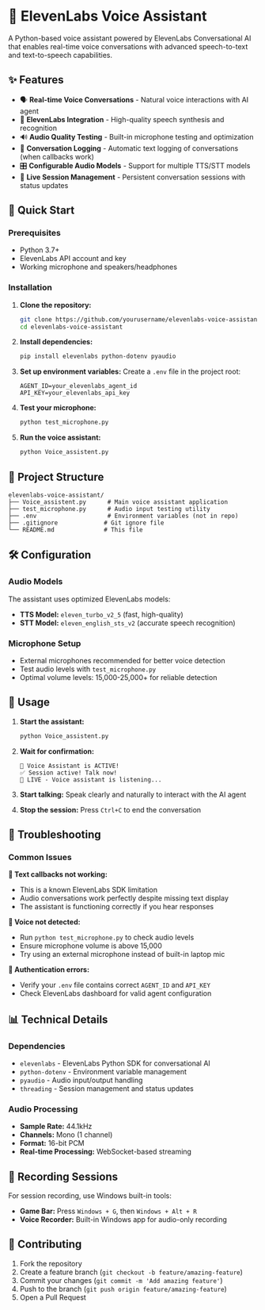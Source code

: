 # 🎤 ElevenLabs Voice Assistant

A Python-based voice assistant powered by ElevenLabs Conversational AI that enables real-time voice conversations with advanced speech-to-text and text-to-speech capabilities.

## ✨ Features

- 🗣️ **Real-time Voice Conversations** - Natural voice interactions with AI agent
- 🎯 **ElevenLabs Integration** - High-quality speech synthesis and recognition
- 🔊 **Audio Quality Testing** - Built-in microphone testing and optimization
- 📝 **Conversation Logging** - Automatic text logging of conversations (when callbacks work)
- 🎛️ **Configurable Audio Models** - Support for multiple TTS/STT models
- 🔴 **Live Session Management** - Persistent conversation sessions with status updates

## 🚀 Quick Start

### Prerequisites

- Python 3.7+
- ElevenLabs API account and key
- Working microphone and speakers/headphones

### Installation

1. **Clone the repository:**
   ```bash
   git clone https://github.com/yourusername/elevenlabs-voice-assistant.git
   cd elevenlabs-voice-assistant
   ```

2. **Install dependencies:**
   ```bash
   pip install elevenlabs python-dotenv pyaudio
   ```

3. **Set up environment variables:**
   Create a `.env` file in the project root:
   ```env
   AGENT_ID=your_elevenlabs_agent_id
   API_KEY=your_elevenlabs_api_key
   ```

4. **Test your microphone:**
   ```bash
   python test_microphone.py
   ```

5. **Run the voice assistant:**
   ```bash
   python Voice_assistent.py
   ```

## 📁 Project Structure

```
elevenlabs-voice-assistant/
├── Voice_assistent.py      # Main voice assistant application
├── test_microphone.py      # Audio input testing utility
├── .env                    # Environment variables (not in repo)
├── .gitignore             # Git ignore file
└── README.md              # This file
```

## 🛠️ Configuration

### Audio Models
The assistant uses optimized ElevenLabs models:
- **TTS Model:** `eleven_turbo_v2_5` (fast, high-quality)
- **STT Model:** `eleven_english_sts_v2` (accurate speech recognition)

### Microphone Setup
- External microphones recommended for better voice detection
- Test audio levels with `test_microphone.py`
- Optimal volume levels: 15,000-25,000+ for reliable detection

## 🎯 Usage

1. **Start the assistant:**
   ```bash
   python Voice_assistent.py
   ```

2. **Wait for confirmation:**
   ```
   🎤 Voice Assistant is ACTIVE!
   ✅ Session active! Talk now!
   🔴 LIVE - Voice assistant is listening...
   ```

3. **Start talking:** Speak clearly and naturally to interact with the AI agent

4. **Stop the session:** Press `Ctrl+C` to end the conversation

## 🔧 Troubleshooting

### Common Issues

**🚨 Text callbacks not working:**
- This is a known ElevenLabs SDK limitation
- Audio conversations work perfectly despite missing text display
- The assistant is functioning correctly if you hear responses

**🎤 Voice not detected:**
- Run `python test_microphone.py` to check audio levels
- Ensure microphone volume is above 15,000
- Try using an external microphone instead of built-in laptop mic

**🔑 Authentication errors:**
- Verify your `.env` file contains correct `AGENT_ID` and `API_KEY`
- Check ElevenLabs dashboard for valid agent configuration

## 📊 Technical Details

### Dependencies
- `elevenlabs` - ElevenLabs Python SDK for conversational AI
- `python-dotenv` - Environment variable management
- `pyaudio` - Audio input/output handling
- `threading` - Session management and status updates

### Audio Processing
- **Sample Rate:** 44.1kHz
- **Channels:** Mono (1 channel)
- **Format:** 16-bit PCM
- **Real-time Processing:** WebSocket-based streaming

## 🎥 Recording Sessions

For session recording, use Windows built-in tools:
- **Game Bar:** Press `Windows + G`, then `Windows + Alt + R`
- **Voice Recorder:** Built-in Windows app for audio-only recording

## 🤝 Contributing

1. Fork the repository
2. Create a feature branch (`git checkout -b feature/amazing-feature`)
3. Commit your changes (`git commit -m 'Add amazing feature'`)
4. Push to the branch (`git push origin feature/amazing-feature`)
5. Open a Pull Request
